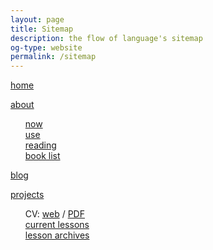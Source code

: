 ```yaml
---
layout: page
title: Sitemap
description: the flow of language's sitemap
og-type: website
permalink: /sitemap
---
```

<style>ul {list-style-type: none}</style>
[home](/)

[about](/about)

- [now](/now)
- [use](/use)
- [reading](/what-I-regularly-read)
- [book list](/books)

[blog](/blog)

[projects](/projects)

- CV: [web](/cv) / [PDF](/pages/cv-kedziora.pdf)
- [current lessons](/lessons)
- [lesson archives](/lesson-archives) 
